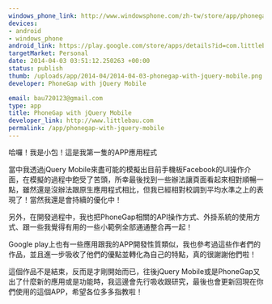 ```yaml
--- 
windows_phone_link: http://www.windowsphone.com/zh-tw/store/app/phonegap-with-jquery-mobile/ab7bc038-ee4c-44f2-bbff-613a61fc9493
devices: 
- android
- windows_phone
android_link: https://play.google.com/store/apps/details?id=com.littlebau.phonegap
targetMarket: Personal
date: 2014-04-03 03:51:12.250263 +00:00
status: publish
thumb: /uploads/app/2014-04/2014-04-03-phonegap-with-jquery-mobile.png
developer: PhoneGap with jQuery Mobile

email: bau720123@gmail.com
type: app
title: PhoneGap with jQuery Mobile
developer_link: http://www.littlebau.com
permalink: /app/phonegap-with-jquery-mobile
---
```


哈囉！我是小包！這是我第一隻的APP應用程式

當中我透過jQuery Mobile來盡可能的模擬出目前手機板Facebook的UI操作介面，在模擬的過程中飽受了苦頭，所幸最後找到一些辦法讓頁面看起來相對順暢一點，雖然還是沒辦法跟原生應用程式相比，但我已經相對校調到平均水準之上的表現了！當然我還是會持續的優化中！

另外，在開發過程中，我也把PhoneGap相關的API操作方式、外掛系統的使用方式、跟一些我覺得有用的一些小範例全部通通整合再一起！

Google play上也有一些應用跟我的APP開發性質類似，我也參考過這些作者們的作品，並且進一步吸收了他們的優點並轉化為自己的特點，真的很謝謝他們啦！

這個作品不是結束，反而是才剛開始而已，往後jQuery Mobile或是PhoneGap又出了什麼新的應用或是功能時，我這邊會先行吸收跟研究，最後也會更新回現在你們使用的這個APP，希望各位多多指教啦！
